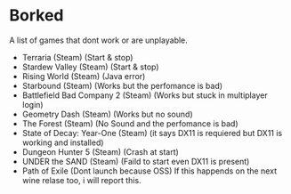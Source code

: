 # Borked

A list of games that dont work or are unplayable.

- Terraria (Steam) (Start & stop)
- Stardew Valley (Steam) (Start & stop)
- Rising World (Steam) (Java error)
- Starbound (Steam) (Works but the perfomance is bad)
- Battlefield Bad Company 2 (Steam) (Works but stuck in multiplayer login)
- Geometry Dash (Steam) (Works but no sound)
- The Forest (Steam) (No Sound and the perfomance is bad)
- State of Decay: Year-One (Steam) (it says DX11 is requiered but DX11 is working and installed)
- Dungeon Hunter 5 (Steam) (Crash at start)
- UNDER the SAND (Steam) (Faild to start even DX11 is present)
- Path of Exile (Dont launch because OSS) If this happends on the next wine relase too, i will report this.
